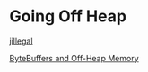 # Going Off Heap





[jillegal](https://github.com/serkan-ozal/jillegal)


[ByteBuffers and Off-Heap
Memory](http://www.kdgregory.com/misc/java.byteBuffer/kdgregory.com-java.byteBuffer-presentation.pdf)
